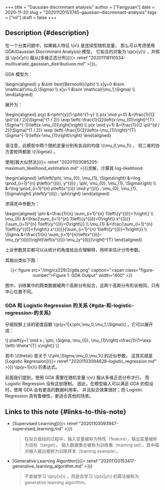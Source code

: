 +++
title = "Gaussian discriminant analysis"
author = ["Fangyuan"]
date = 2020-11-20
slug = "20201120153745-gaussian-discriminant-analysis"
tags = ["ml"]
draft = false
+++

## Description {#description}

在一个分类问题中，如果输入特征 \\(x\\) 是连续型随机变量，
那么可以考虑使用 GDA(Gaussian Discriminant Analysis) 模型，
它拟合的对象为 \\(p(x|y)\\) ，并假设 \\(p(x|y)\\) 服从[多维正态分布]({{< relref "20201118110534-multivariate_gaussian_distributiuon.md" >}})。

GDA 模型为：

\begin{aligned}
y &\sim \text{Bernoulli}(\phi) \\\\
x|y=0 &\sim \mathcal{\mu\_0,\Sigma} \\\\
x|y=1 &\sim \mathcal{\mu\_1,\Sigma} \\\\
\end{aligned}

展开为：

\begin{aligned}
p(y) &=\phi^{y}(1-\phi)^{1-y} \\\\
p(x \mid y=0) &=\frac{1}{(2 \pi)^{d / 2}|\Sigma|^{1 / 2}} \exp \left(-\frac{1}{2}\left(x-\mu\_{0}\right)^{T} \Sigma^{-1}\left(x-\mu\_{0}\right)\right) \\\\
p(x \mid y=1) &=\frac{1}{(2 \pi)^{d / 2}|\Sigma|^{1 / 2}} \exp \left(-\frac{1}{2}\left(x-\mu\_{1}\right)^{T} \Sigma^{-1}\left(x-\mu\_{1}\right)\right)
\end{aligned}

请注意，此模型中两个随机变量分别有各自的均值 \\(\mu\_0,\mu\_1\\) ，
但二者的协方差矩阵都是 \\(\Sigma\\) 。

使用[极大似然法]({{< relref "20201103085205-maximum_likelihood_estimation.md" >}})求解，计算其 log-likelihood

\begin{aligned}
\ell\left(\phi, \mu\_{0}, \mu\_{1}, \Sigma\right) &=\log \prod\_{i=1}^{n} p\left(x^{(i)}, y^{(i)} ; \phi, \mu\_{0}, \mu\_{1}, \Sigma\right) \\\\
&=\log \prod\_{i=1}^{n} p\left(x^{(i)} \mid y^{(i)} ; \mu\_{0}, \mu\_{1}, \Sigma\right) p\left(y^{(i)} ; \phi\right)
\end{aligned}

求得其中参数为：

\begin{aligned}
\phi &=\frac{1}{n} \sum\_{i=1}^{n} 1\left\\{y^{(i)}=1\right\\} \\\\
\mu\_{0} &=\frac{\sum\_{i=1}^{n} 1\left\\{y^{(i)}=0\right\\} x^{(i)}}{\sum\_{i=1}^{n} 1\left\\{y^{(i)}=0\right\\}} \\\\
\mu\_{1} &=\frac{\sum\_{i=1}^{n} 1\left\\{y^{(i)}=1\right\\} x^{(i)}}{\sum\_{i=1}^{n} 1\left\\{y^{(i)}=1\right\\}} \\\\
\Sigma &=\frac{1}{n} \sum\_{i=1}^{n}\left(x^{(i)}-\mu\_{y^{(i)}}\right)\left(x^{(i)}-\mu\_{y^{(i)}}\right)^{T}
\end{aligned}

上诉参数其实都可以从统计的角度给出合理解释，用样本估计分布参数。

其输出类似下图：

<style>.org-center { margin-left: auto; margin-right: auto; text-align: center; }</style>

<div class="org-center">

{{< figure src="/img/cs229/2/gda.png" caption="<span class=\"figure-number\">Figure 1: </span>GDA Output" width="400" >}}

</div>

图中，训练集中的两类数据被两个高斯分布拟合，这两个高斯分布形状相同，只有中心位置不同。


### GDA 和 Logistic Regression 的关系 {#gda-和-logistic-regression-的关系}

仔细观察上诉的密度函数 \\(p(y=1|x;\phi,\mu\_0,\mu\_1,\Sigma)\\) ，它可以展开成：

\\[
p\left(y=1 \mid x ; \phi, \Sigma, \mu\_{0}, \mu\_{1}\right)=\frac{1}{1+\exp \left(-\theta^{T} x\right)}
\\]

其中 \\(\theta\\) 是关于 \\(\phi,\Sigma,\mu\_0,\mu\_1\\) 的近似参数。
这其实就是 [Logistic Regression]({{< relref "20201103094628-logistic_regression.md" >}}) \\(p(y=1|x)\\) 的表达式。

前面我们提到，使用 GDA 需要在随机变量 \\(x\\) 服从多维正态分布才行。
而 Logistic Regression 没有这些限制。
因此，在模型输入可以满足 GDA 的假设时，使用 GDA 会有更高的数据利用率，
并且拟合效果很好；而 Logistic Regression 具有鲁棒性，更适合其他的场景。


## Links to this note {#links-to-this-note}

-   [Supervised Learning]({{< relref "20201103093947-supervised_learning.md" >}})

    >   在拟合曲线的过程中，输入变量被称为特性（feature），输出变量被称为目标（target）。
    > 输入数据集合被称为训练集（training set），其中每对输入输出被称为训练样本（training example）。
-   [Generative Learning Algorithm]({{< relref "20201120153417-generative_learning_algorithm.md" >}})

    >   不直接学习 \\(p(y|x)\\) ，而是去学习 \\(p(x|y)\\) 的算法被称为
    > generative learning algorithm。
